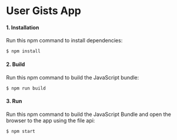 User Gists App
==============

#### 1. Installation
Run this npm command to install dependencies:
```
$ npm install
```

#### 2. Build
Run this npm command to build the JavaScript bundle:
```
$ npm run build
```

#### 3. Run
Run this npm command to build the JavaScript Bundle and open the browser to the app using the file api:
```
$ npm start
```
